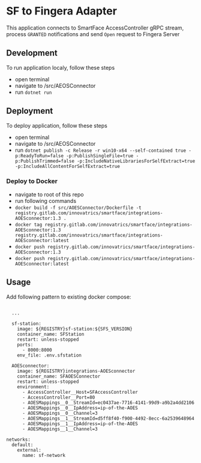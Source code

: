 # SF to Fingera Adapter
This application connects to SmartFace AccessController gRPC stream, process `GRANTED` notifications and send `Open` request to Fingera Server

## Development
To run application localy, follow these steps
 - open terminal
 - navigate to /src/AEOSConnector
 - run `dotnet run`

 ## Deployment
 To deploy application, follow these steps
 - open terminal
 - navigate to /src/AEOSConnector
 - run `dotnet publish -c Release -r win10-x64 --self-contained true -p:ReadyToRun=false -p:PublishSingleFile=true -p:PublishTrimmed=false -p:IncludeNativeLibrariesForSelfExtract=true -p:IncludeAllContentForSelfExtract=true`

### Deploy to Docker
- navigate to root of this repo
- run following commands
 - `docker build -f src/AOESConnector/Dockerfile -t registry.gitlab.com/innovatrics/smartface/integrations-AOESconnector:1.3 .`
 - `docker tag registry.gitlab.com/innovatrics/smartface/integrations-AOESconnector:1.3 registry.gitlab.com/innovatrics/smartface/integrations-AOESconnector:latest`
 - `docker push registry.gitlab.com/innovatrics/smartface/integrations-AOESconnector:1.3`
 - `docker push registry.gitlab.com/innovatrics/smartface/integrations-AOESconnector:latest`

## Usage
Add following pattern to existing docker compose:

```
      
  ...

  sf-station:
    image: ${REGISTRY}sf-station:${SFS_VERSION}
    container_name: SFStation
    restart: unless-stopped
    ports:
      - 8000:8000
    env_file: .env.sfstation

  AOESconnector:
    image: ${REGISTRY}integrations-AOESconnector
    container_name: SFAOESConnector
    restart: unless-stopped
    environment:
      - AccessController__Host=SFAccessController
      - AccessController__Port=80
      - AOESMappings__0__StreamId=ec0437ae-7716-4141-99d9-a9b2a4dd2106
      - AOESMappings__0__IpAddress=ip-of-the-AOES
      - AOESMappings__0__Channel=3
      - AOESMappings__1__StreamId=d5ff8f40-f900-4492-8ecc-6a2539648964
      - AOESMappings__1__IpAddress=ip-of-the-AOES
      - AOESMappings__1__Channel=3

networks:
  default:
    external:
      name: sf-network

```